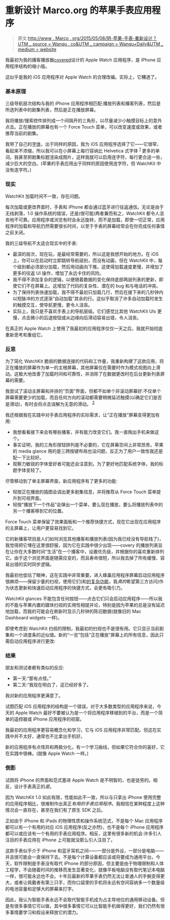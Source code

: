 # 重新设计 Marco.org 的苹果手表应用程序

> 原文:[http://www . Marco . org/2015/05/08/阴-苹果-手表-重新设计？UTM _ source = Wanqu . co&UTM _ campaign = Wanqu+Daily&UTM _ medium = website](http://www.marco.org/2015/05/08/overcast-apple-watch-redesign?utm_source=wanqu.co&utm_campaign=Wanqu+Daily&utm_medium=website)



我最初为我的播客播放器[covered](https://overcast.fm/)设计的 Apple Watch 应用程序，是 iPhone 应用程序结构的缩小版。

这似乎是我的 iOS 应用程序对 Apple Watch 的合理改编。实际上，它糟透了。

### **基本原理**

三级导航层次结构与我的 iPhone 应用程序相匹配:播放列表和播客列表，然后是所选列表中的剧集列表，然后是正在播放屏幕。

我将播放/搜索控件排列成一个间隔开的三角形，以尽量减少小触摸目标上的意外点击。正在播放的屏幕也有一个 Force Touch 菜单，可以改变速度或效果，或者推荐当前的剧集。

我带了自己的[字体](http://concoursefont.com/)，出于同样的原因，我为 iOS 应用程序选择了它——它很窄，看起来不浓缩，所以我可以在小屏幕上每行容纳比 Helvetica 式字体 <sup id="fnref:prtwqeexzconcourse">[1](#fn:prtwqeexzconcourse)</sup> 更多的单词。我甚至把剧集标题渲染成图片，这样我就可以启用连字符，每行更合适一些，减少巨大的空白。(苹果的手表应用出于同样的原因使用连字符，但 WatchKit 中没有连字符。)

### **现实**

WatchKit 加载时间不一致，存在问题。

每次加载或更改界面时，手表和 iPhone 都会通过蓝牙进行往返通信。无论是由于无线剥落，1.0 操作系统的错误，还是(很可能)两者兼而有之，WatchKit 都令人沮丧地不可靠。应用程序或浏览有时会永远旋转，而不是加载，即使一切正常，应用程序的加载和导航仍然需要很长时间，以至于手表的屏幕经常会在你完成任何事情之前关闭。

我的三级导航不太适合现实中的手表:

*   最深的层次，现在玩，是最经常需要的，所以这是我想开始的地方。在 iOS 上，你可以在启动时立即跳转导航级别，而没有动画，但在 WatchKit 中，每个级别都必须部分加载，然后用动画向下推。这使得加载速度更慢，并增加了更多的往返 UI 操作，增加了永远卡住的风险。
*   我不得不添加复杂的逻辑，以便随着数据的变化保持底部两层列表的更新，即使它们不在屏幕上。这增加了代码的复杂性、潜在的 bug 和与电话的冲突。
*   为了保持列表快速加载，我不得不最初只加载几行，然后在接下来的几秒钟内以短脉冲的方式逐渐“自动加载”其余的行。这似乎取消了许多自动加载时发生的触摸交互，使导航更慢，更令人沮丧。
*   实际上，我只是不喜欢手表上的导航层级。它们感觉比其他 WatchKit UIs 更慢，点击微小的后退按钮或从边缘向后滑动容易出错，令人沮丧。

在真正的 Apple Watch 上使用了我最初的应用程序仅仅一天之后，我就开始彻底重新思考和重组它。

### **反思**

为了简化 WatchKit 脆弱的数据连接的代码和工作量，我重新构建了这款应用，将正在播放的屏幕作为单一的主根屏幕，其他屏幕仅在需要时作为模式视图向上滑动。这极大地改善了加载时间和可靠性，并消除了在数据更改时在后台更新列表屏幕的需要。

我尝试了滚动主屏幕和并排的“页面”界面，但都不如单个非滚动屏幕好:不仅单个屏幕需要更少的加载，而且任何方向的滚动都需要稍微延迟触摸(以确定它们是否是滑动)，有时会将点击误解为无意的滑动。 <sup id="fnref:prtwqeexzsolar">[2](#fn:prtwqeexzsolar)</sup>

我还根据我在实践中对手表应用程序的实际需求，让“正在播放”屏幕变得更加有用:

*   我想看看接下来会有哪些播客，并有能力改变它们。我一直掏出手机来做这个。
*   事实证明，我的三角形按钮排列是不必要的，它在屏幕空间上非常昂贵。苹果的 media glance 用的是三跨按键布局也没问题，反正为了用户一致性我还是配一下比较好。
*   观察力敏锐的字体爱好者可能还会注意到，为了更好地匹配系统字体，我的标题字体变轻了。

尽管移动到了单主屏幕界面，新应用程序有了更多的功能:

*   轻按正在播放的插图会调出更多剧集信息，并将推荐从 Force Touch 菜单提升到可视界面。
*   轻按“播放下一个作品”会弹出一个菜单，要么现在播放，要么将播放列表中的另一个播客移到它的位置。

Force Touch 菜单保留了效果面板和一个推荐快捷方式，现在它出现在应用程序的主屏幕上，让用户更容易找到它。

它的新播客项目是人们如何浏览其他播客和播放列表(因为我已经没有导航栈了)，我觉得把它埋在这里很舒服，因为它在实践中很少出现——covery 的播放列表旨在让你在大多数时间“生活”在一个播客中，设置优先级，并根据你的喜欢重新排列它。由于这个浏览界面是随需应变的，而且寿命很短，所以我去掉了所有缓慢、容易出错的实时同步逻辑。

我最初也低估了眼神，这在实践中非常重要。进入蜂巢应用程序屏幕启动应用程序很麻烦——保留少量的扫视，使用它们(和[的复杂功能](http://www.caseyliss.com/2015/4/27/complicated)，我*真的*希望第三方访问)作为状态更新和快速启动应用程序的快捷方式，会更有吸引力。

WatchKit glances 不能包含任何按钮——点击它们只会启动应用程序——所以我的不能与苹果内置的媒体扫视的实用性相提并论，特别是因为苹果的总是没有延迟地加载，而我的可能会在刷新时显示几秒钟的陈旧数据(就像旧的 Mac Dashboard widgets 一样)。

即使考虑到 WatchKit 扫视的限制，我最初的扫视也不是很有用。它只显示当前剧集和一个进度条的近似值。新的“一览”包括“正在播放”屏幕上的所有信息，因此只需启动应用程序进行更改:

### **结果**

朋友和测试者都有类似的反应:

*   第一天:“那有点怪。”
*   第二天:“我现在明白了，这已经好多了。

我对新的应用程序更满意了。

试图匹配 iOS 应用程序的结构是一个错误。对于大多数类型的应用程序来说，今天的 Apple Watch 最好不要被认为是一个将应用程序移植到的平台，而是一个简单的遥控器或 iPhone 应用程序的视窗。

我最初的应用程序更容易概念化和学习，它与 iOS 应用程序非常匹配。但这在实践中并不太好，通常也不比拿出手机好。

新的应用程序有点怪异和两极分化，有一个学习曲线，但如果它符合你的喜好，它在实践中很棒。(就像 Apple Watch 一样。)

### **倒影**

试图将 iPhone 的界面和范式塞进 Apple Watch 是不明智的，也是徒劳的。相反，设计手表真正的*是*。

因为 WatchKit 1.0 如此有限，性能如此不一致，所以与只拿出 iPhone 使用完整的应用程序相比，很难制作出真正*有用的手表应用程序*。我相信在某种程度上这种情况会一直存在，甚至在我们有了原生 SDK 之后。

正如由于 iPhone 和 iPads 的物理性质和操作系统范式，不是每个 Mac 应用程序都可以有一个有用的对应 iOS 应用程序(反之亦然)，也不是每个 iPhone 应用程序都可以或应该有一个有用的手表应用程序。相反，这里有很多新的机会:许多引人注目的手表应用在 iPhone 上可能就没那么引人注目了。

这款手表似乎介于 iPhone 和蓝牙耳机之间——一部分是外设，一部分是电脑——并且很可能会一直保持下去。不是每个计算设备都应该或将要成为通用平台。今天，软件限制是手表没有取代 iPhone 的部分原因，但主要是由于物理限制和人体工程学，不会随着时间的推移而发生显著变化，就像平板电脑没有取代笔记本电脑一样，很可能永远也不会。十年后最新的苹果手表仍然无法让普通人的手腕变得更大，或者让佩戴者有第三只手，而你口袋里的手机将永远有空间容纳多一个数量级的电池容量和足够大的屏幕来打字。

因此，我认为智能手表永远不会取代智能手机成为占主导地位的通用移动设备。但是有很多事情它可以做，其中很多事情它可以比智能手机做得更好，我们仍然有很多事情要学习和假设来释放它的潜力。

